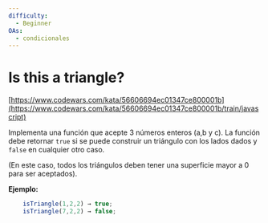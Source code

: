 ```yaml
---
difficulty:
  - Beginner
OAs:
  - condicionales
---
```


# Is this a triangle?

[https://www.codewars.com/kata/56606694ec01347ce800001b](https://www.codewars.com/kata/56606694ec01347ce800001b/train/javascript)

Implementa una función que acepte 3 números enteros (a,b y c).
La función debe retornar `true` si se puede construir un triángulo
con los lados dados y `false` en cualquier otro caso.

(En este caso, todos los triángulos deben tener
una superficie mayor a 0 para ser aceptados).

__Ejemplo:__

```js
    isTriangle(1,2,2) → true;
    isTriangle(7,2,2) → false;
```

